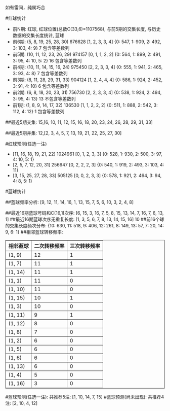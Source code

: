 <!-- 
.. title: 双色球2017015期(2017-02-09)数据分析报告
.. slug: slott-2017015-2017-02-09-report
.. date: 2017-02-10 08:00:00 UTC+08:00
.. tags: Lottery
.. link: 
.. description: 
.. type: text
-->

如有雷同，纯属巧合

<!-- TEASER_END-->

#红球统计

- 前N期: 红球, 红球位置(总数C(33,6)=1107568), 与前5期的交集长度, 与历史数据的交集长度统计, 蓝球
- 前6期: (5, 8, 19, 25, 28, 30) 676628 [1, 2, 3, 3, 4] {0: 547, 1: 909, 2: 492, 3: 103, 4: 9} 7 包含等差数列
- 前5期: (10, 11, 12, 23, 26, 29) 974157 [0, 1, 1, 2, 2] {0: 564, 1: 899, 2: 491, 3: 95, 4: 10, 5: 2} 16 包含等差数列
- 前4期: (10, 11, 14, 15, 16, 24) 975450 [2, 2, 3, 3, 4] {0: 555, 1: 941, 2: 465, 3: 93, 4: 8} 7 包含等差数列
- 前3期: (8, 11, 28, 29, 31, 33) 904124 [1, 2, 4, 4, 4] {0: 586, 1: 924, 2: 452, 3: 91, 4: 10} 6 包含等差数列
- 前2期: (6, 8, 18, 20, 23, 31) 756730 [2, 2, 3, 3, 4] {0: 538, 1: 924, 2: 494, 3: 95, 4: 13} 13 不包含等差数列
- 前1期: (1, 8, 9, 14, 17, 32) 136530 [1, 1, 2, 2, 2] {0: 511, 1: 888, 2: 542, 3: 112, 4: 12} 1 包含等差数列

##最近5期交集:
15,[6, 10, 11, 12, 15, 16, 18, 20, 23, 24, 26, 28, 29, 31, 33]

##最近5期并集:
12,[2, 3, 4, 5, 7, 13, 19, 21, 22, 25, 27, 30]

#红球预测(任选一注)

- [11, 16, 18, 19, 21, 22] 1024961 [0, 1, 2, 3, 3] {0: 528, 1: 930, 2: 500, 3: 97, 4: 10, 5: 1}
- [2, 5, 7, 12, 20, 31] 256647 [0, 2, 2, 2, 3] {0: 540, 1: 919, 2: 493, 3: 103, 4: 11}
- [3, 15, 25, 27, 28, 33] 505125 [0, 0, 2, 3, 3] {0: 578, 1: 921, 2: 464, 3: 94, 4: 8, 5: 1}

#蓝球统计

##蓝球频率分析:
[9, 12, 11, 14, 16, 1, 13, 15, 7, 5, 6, 10, 3, 2, 4, 8]

##最近16期蓝球号码和C(16,1)次序:
 [6, 15, 3, 16, 7, 5, 8, 15, 13, 14, 7, 16, 7, 6, 13, 1]
##最近16期蓝球次序无重复长度:
 [1, 3, 5, 6, 7, 8, 13, 14, 15, 16] 10
##前16个球的交集长度频次分布:
{10: 630, 11: 518, 9: 406, 12: 261, 8: 149, 13: 57, 7: 20, 14: 9, 6: 1}
##相邻蓝球转移频率:
 <table border="1" class="table table-striped dataframe">
  <thead>
    <tr style="text-align: right;">
      <th>相邻蓝球</th>
      <th>二次转移频率</th>
      <th>三次转移频率</th>
    </tr>
  </thead>
  <tbody>
    <tr>
      <td>(1, 9)</td>
      <td>12</td>
      <td>1</td>
    </tr>
    <tr>
      <td>(1, 7)</td>
      <td>11</td>
      <td>1</td>
    </tr>
    <tr>
      <td>(1, 14)</td>
      <td>11</td>
      <td>1</td>
    </tr>
    <tr>
      <td>(1, 1)</td>
      <td>11</td>
      <td>0</td>
    </tr>
    <tr>
      <td>(1, 10)</td>
      <td>11</td>
      <td>0</td>
    </tr>
    <tr>
      <td>(1, 15)</td>
      <td>10</td>
      <td>1</td>
    </tr>
    <tr>
      <td>(1, 3)</td>
      <td>10</td>
      <td>0</td>
    </tr>
    <tr>
      <td>(1, 11)</td>
      <td>9</td>
      <td>1</td>
    </tr>
    <tr>
      <td>(1, 12)</td>
      <td>8</td>
      <td>0</td>
    </tr>
    <tr>
      <td>(1, 8)</td>
      <td>7</td>
      <td>0</td>
    </tr>
    <tr>
      <td>(1, 2)</td>
      <td>6</td>
      <td>0</td>
    </tr>
    <tr>
      <td>(1, 5)</td>
      <td>6</td>
      <td>0</td>
    </tr>
    <tr>
      <td>(1, 6)</td>
      <td>6</td>
      <td>0</td>
    </tr>
    <tr>
      <td>(1, 13)</td>
      <td>6</td>
      <td>0</td>
    </tr>
    <tr>
      <td>(1, 4)</td>
      <td>5</td>
      <td>0</td>
    </tr>
    <tr>
      <td>(1, 16)</td>
      <td>3</td>
      <td>0</td>
    </tr>
  </tbody>
</table>
#蓝球预测(任选一注):
共推荐5注: [1, 10, 14, 7, 15]
#蓝球预测(尚未出现):
共推荐4注: [2, 10, 4, 12]

